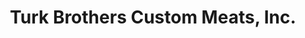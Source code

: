 ---
title: "Turk Brothers Custom Meats, Inc."
url: /ashland/turk-brothers-custom-meats-inc/
shop: butcher
---